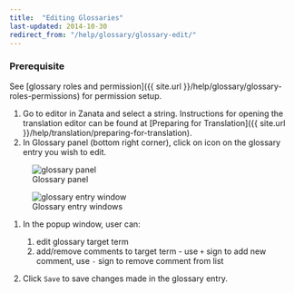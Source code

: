 ```yaml
---
title:  "Editing Glossaries"
last-updated: 2014-10-30
redirect_from: "/help/glossary/glossary-edit/"
---
```


### Prerequisite
See [glossary roles and permission]({{ site.url }}/help/glossary/glossary-roles-permissions) for permission setup.

1. Go to editor in Zanata and select a string. Instructions for opening the
    translation editor can be found at [Preparing for Translation]({{ site.url }}/help/translation/preparing-for-translation).
1. In Glossary panel (bottom right corner), click on <i class='i i--info txt--highlight'></i> icon on the glossary entry you wish to edit.
<figure>
    <img alt="glossary panel" src="{{ site.url }}/images/351-glossary-panel.gif" />
    <figcaption>Glossary panel</figcaption>
</figure>

<figure>
    <img alt="glossary entry window" src="{{ site.url }}/images/351-glossary-edit-windows.gif" />
    <figcaption>Glossary entry windows</figcaption>
</figure>

1. In the popup window, user can:
   1. edit glossary target term
   1. add/remove comments to target term - use `+` sign to add new comment, use `-` sign to remove comment from list

1. Click `Save` to save changes made in the glossary entry.
